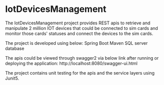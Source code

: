 # IotDevicesManagement
The IotDevicesManagement project provides REST apis to retrieve and manipulate 2 million IOT devices that could be connected to sim cards and monitor those cards' statuses and connect the devices to the sim cards.

The project is developed using below:
Spring Boot
Maven
SQL server database

The apis could be viewed through swagger2 via below link after running or deploying the application:
   http://localhost:8080/swagger-ui.html
   
The project contains unit testing for the apis and the service layers using Junit5.

